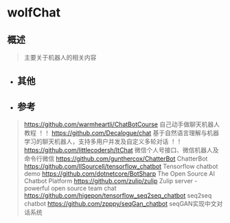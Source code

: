 # wolfChat

## 概述
> 主要关于机器人的相关内容

- ## 其他
>
>
>
>
>
>
>
>
>
>
>

- ## 参考
> https://github.com/warmheartli/ChatBotCourse  自己动手做聊天机器人教程  ！！
> https://github.com/Decalogue/chat 基于自然语言理解与机器学习的聊天机器人，支持多用户并发及自定义多轮对话  ！！
> https://github.com/littlecodersh/ItChat   微信个人号接口、微信机器人及命令行微信
> https://github.com/gunthercox/ChatterBot  ChatterBot
> https://github.com/llSourcell/tensorflow_chatbot  Tensorflow chatbot demo
> https://github.com/dotnetcore/BotSharp    The Open Source AI Chatbot Platform
> https://github.com/zulip/zulip    Zulip server - powerful open source team chat
> https://github.com/higepon/tensorflow_seq2seq_chatbot     seq2seq chatbot
> https://github.com/zpppy/seqGan_chatbot   seqGAN实现中文对话系统
> 
